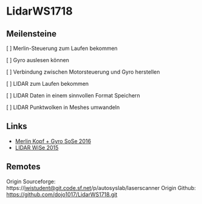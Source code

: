 # LidarWS1718

## Meilensteine

[ ] Merlin-Steuerung zum Laufen bekommen

[ ] Gyro auslesen können

[ ] Verbindung zwischen Motorsteuerung und Gyro herstellen

[ ] LIDAR zum Laufen bekommen

[ ] LIDAR Daten in einem sinnvollen Format Speichern

[ ] LIDAR Punktwolken in Meshes umwandeln


## Links
- [Merlin Kopf + Gyro SoSe 2016](http://iwi-i-lfm.hs-karlsruhe.de/foswiki/bin/view/IWI/AutonomeSysteme/SoSe2016Lidar)
- [LIDAR WiSe 2015](http://iwi-i-lfm.hs-karlsruhe.de/foswiki/bin/view/IWI/AutonomeSysteme/WiSe2015RaumScanner)


## Remotes
Origin Sourceforge: https://iwistudent@git.code.sf.net/p/autosyslab/laserscanner
Origin Github: https://github.com/dojo1017/LidarWS1718.git